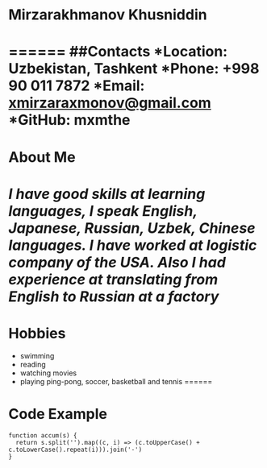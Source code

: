 # Mirzarakhmanov Khusniddin
======
##Contacts
*Location: Uzbekistan, Tashkent
*Phone: +998 90 011 7872
*Email: xmirzaraxmonov@gmail.com
*GitHub: mxmthe
======
# About Me
*I have good skills at learning languages, I speak **English**, **Japanese**, **Russian**, **Uzbek**, **Chinese** languages. I have worked at logistic company of the USA. Also I had experience at translating from English to Russian at a factory*
======
# Hobbies
* swimming
* reading
* watching movies
* playing ping-pong, soccer, basketball and tennis
======
# Code Example
```
function accum(s) {
  return s.split('').map((c, i) => (c.toUpperCase() + c.toLowerCase().repeat(i))).join('-')
}
